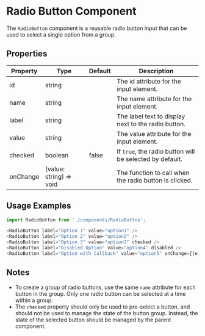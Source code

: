 # Radio Button Component

The `RadioButton` component is a reusable radio button input that can be used to select a single option from a group.

## Properties

| Property | Type | Default | Description |
| --- | --- | --- | --- |
| id | string |  | The id attribute for the input element. |
| name | string |  | The name attribute for the input element. |
| label | string |  | The label text to display next to the radio button. |
| value | string |  | The value attribute for the input element. |
| checked | boolean | false | If `true`, the radio button will be selected by default. |
| onChange | (value: string) => void |  | The function to call when the radio button is clicked. |

## Usage Examples

```javascript
import RadioButton from './components/RadioButton';

<RadioButton label="Option 1" value="option1" />
<RadioButton label="Option 2" value="option2" />
<RadioButton label="Option 3" value="option3" checked />
<RadioButton label="Disabled Option" value="option4" disabled />
<RadioButton label="Option with Callback" value="option5" onChange={(e) => console.log(e.target.value)} />
```

## Notes

- To create a group of radio buttons, use the same `name` attribute for each button in the group. Only one radio button can be selected at a time within a group.
- The `checked` property should only be used to pre-select a button, and should not be used to manage the state of the button group. Instead, the state of the selected button should be managed by the parent component.
